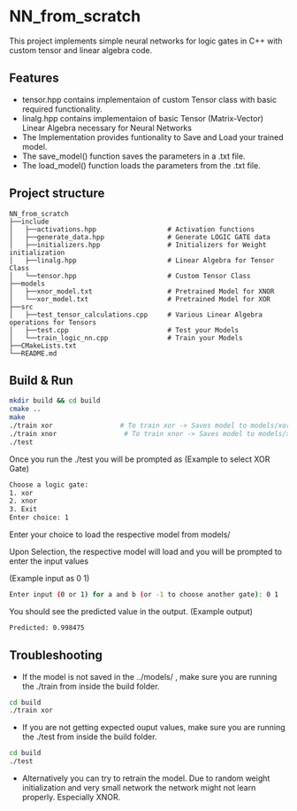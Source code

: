 # NN_from_scratch

This project implements simple neural networks for logic gates in C++ with custom tensor and linear algebra code.

## Features

- tensor.hpp contains implementaion of custom Tensor class with basic required functionality.
- linalg.hpp contains implementaion of basic Tensor (Matrix-Vector) Linear Algebra necessary for Neural Networks
- The Implementation provides funtionality to Save and Load your trained model.
- The save_model() function saves the parameters in a .txt file.
- The load_model() function loads the parameters from the .txt file.

## Project structure

```
NN_from_scratch
├──include
│   ├──activations.hpp                  # Activation functions
│   ├──generate_data.hpp                # Generate LOGIC GATE data
│   ├──initializers.hpp                 # Initializers for Weight initialization
│   ├──linalg.hpp                       # Linear Algebra for Tensor Class
│   └──tensor.hpp                       # Custom Tensor Class
├──models
│   ├──xnor_model.txt                   # Pretrained Model for XNOR
│   └──xor_model.txt                    # Pretrained Model for XOR
├──src
│   ├──test_tensor_calculations.cpp     # Various Linear Algebra operations for Tensors
│   ├──test.cpp                         # Test your Models
│   └──train_logic_nn.cpp               # Train your Models
├──CMakeLists.txt
└──README.md
```

## Build & Run

```bash
mkdir build && cd build
cmake ..
make
./train xor                 # To train xor -> Saves model to models/xor_model.txt
./train xnor                 # To train xnor -> Saves model to models/xnor_model.txt
./test
```

Once you run the ./test you will be prompted as
(Example to select XOR Gate)

```bash
Choose a logic gate:
1. xor
2. xnor
3. Exit
Enter choice: 1
```

Enter your choice to load the respective model from models/

Upon Selection, the respective model will load and you will be prompted to enter the input values

(Example input as 0 1)

```bash
Enter input (0 or 1) for a and b (or -1 to choose another gate): 0 1
```

You should see the predicted value in the output.
(Example output)

```bash
Predicted: 0.998475
```

## Troubleshooting

- If the model is not saved in the ../models/ , make sure you are running the ./train from inside the build folder.

```bash
cd build
./train xor
```

- If you are not getting expected ouput values, make sure you are running the ./test from inside the build folder.

```bash
cd build
./test
```

- Alternatively you can try to retrain the model. Due to random weight initialization and very small network the network might not learn properly. Especially XNOR.
